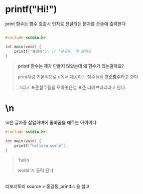 # printf("Hi!")

print 함수는 함수 호출시 인자로 전달되는 문자를 콘솔에 출력한다

```c

#include <stdio.h>

int main(void) {
    printf("홍길동"); // '홍길동' 이 출력됨
}
```

> **printf 함수는 제가 만들지 않았는데 왜 함수가 있는걸까요?**
> 
> print처럼 기본적으로 c에서 제공하는 함수들을 **표준함수**라고 한다
> 
> 그리고 표준함수들을 모아놓은걸 표준 라이브러리라고 한다.

# \n

\n은 글자중 삽입하며에 줄바꿈을 해주는 아이이다

```c
#include <stdio.h>

int main(void) {
    printf("hello\n world");
}
```

> 'hello
> 
> world'가 출력 된다

<br>
리포지토리 source > 홍길동_printf.c 을 참고